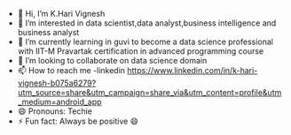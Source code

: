 - 👋 Hi, I’m K.Hari Vignesh
- 👀 I’m interested in data scientist,data analyst,business intelligence and business analyst
- 🌱 I’m currently learning in guvi to become a data science professional with IIT-M Pravartak certification in advanced programming course
- 💞️ I’m looking to collaborate on data science domain
- 📫 How to reach me -linkedin https://www.linkedin.com/in/k-hari-vignesh-b075a6279?utm_source=share&utm_campaign=share_via&utm_content=profile&utm_medium=android_app
- 😄 Pronouns: Techie
- ⚡ Fun fact: Always be positive 😄 

